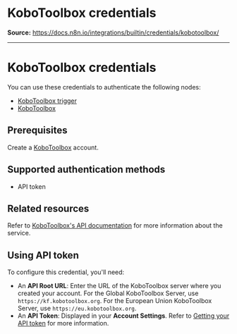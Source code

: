 # KoboToolbox credentials

**Source:** https://docs.n8n.io/integrations/builtin/credentials/kobotoolbox/

---

# KoboToolbox credentials

You can use these credentials to authenticate the following nodes:

- [KoboToolbox trigger](../../trigger-nodes/n8n-nodes-base.kobotoolboxtrigger/)
- [KoboToolbox](../../app-nodes/n8n-nodes-base.kobotoolbox/)

## Prerequisites

Create a [KoboToolbox](https://www.kobotoolbox.org/) account.

## Supported authentication methods

- API token

## Related resources

Refer to [KoboToolbox's API documentation](https://support.kobotoolbox.org/api.html) for more information about the service.

## Using API token

To configure this credential, you'll need:

- An **API Root URL**: Enter the URL of the KoboToolbox server where you created your account. For the Global KoboToolbox Server, use `https://kf.kobotoolbox.org`. For the European Union KoboToolbox Server, use `https://eu.kobotoolbox.org`.
- An **API Token**: Displayed in your **Account Settings**. Refer to [Getting your API token](https://support.kobotoolbox.org/api.html#getting-your-api-token) for more information.
